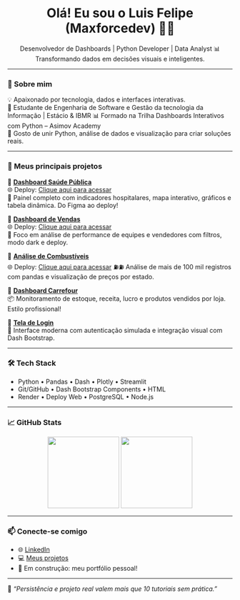<h1 align="center">Olá! Eu sou o Luis Felipe (Maxforcedev) 👨‍💻</h1>

<p align="center">
  Desenvolvedor de Dashboards | Python Developer | Data Analyst 📊<br>
  Transformando dados em decisões visuais e inteligentes.
</p>

---

### 🚀 Sobre mim

💡 Apaixonado por tecnologia, dados e interfaces interativas.  
📍 Estudante de Engenharia de Software e Gestão da tecnologia da Informação | Estácio & IBMR
📊 Formado na Trilha Dashboards Interativos com Python – Asimov Academy  
🔧 Gosto de unir Python, análise de dados e visualização para criar soluções reais.

---

### 💼 Meus principais projetos

🔹 **[Dashboard Saúde Pública](https://github.com/maxforcedev/dashboard-saudepublica)**  
🌐 Deploy: [Clique aqui para acessar](https://dashboard-saudepublica.onrender.com)  
🏥 Painel completo com indicadores hospitalares, mapa interativo, gráficos e tabela dinâmica. Do Figma ao deploy!

🔹 **[Dashboard de Vendas](https://github.com/maxforcedev/dashboard-vendas)**  
🌐 Deploy: [Clique aqui para acessar](https://dashboard-vendas.onrender.com)  
🧠 Foco em análise de performance de equipes e vendedores com filtros, modo dark e deploy.

🔹 **[Análise de Combustíveis](https://github.com/maxforcedev/analise-gasolina)**  
🌐 Deploy: [Clique aqui para acessar](https://analise-gasolina.onrender.com/)
⛽⛽ Análise de mais de 100 mil registros com pandas e visualização de preços por estado.

🔹 **[Dashboard Carrefour](https://github.com/maxforcedev/dashboard-carrefour)**  
📦 Monitoramento de estoque, receita, lucro e produtos vendidos por loja. Estilo profissional!

🔹 **[Tela de Login](https://github.com/maxforcedev/tela-login-dash)**  
🔐 Interface moderna com autenticação simulada e integração visual com Dash Bootstrap.

---

### 🛠️ Tech Stack

- Python • Pandas • Dash • Plotly • Streamlit  
- Git/GitHub • Dash Bootstrap Components • HTML  
- Render • Deploy Web • PostgreSQL • Node.js

---

### 📈 GitHub Stats

<p align="center">
  <img height="160em" src="https://github-readme-stats.vercel.app/api?username=maxforcedev&show_icons=true&theme=dark&count_private=true"/>
  <img height="160em" src="https://github-readme-stats.vercel.app/api/top-langs/?username=maxforcedev&layout=compact&theme=dark"/>
</p>

---

### 📫 Conecte-se comigo

- 🌐 [LinkedIn](https://www.linkedin.com/in/maxforcedev)
- 💻 [Meus projetos](https://github.com/maxforcedev?tab=repositories)
- 🚀 Em construção: meu portfólio pessoal!

---

🧠 *“Persistência e projeto real valem mais que 10 tutoriais sem prática.”*  
